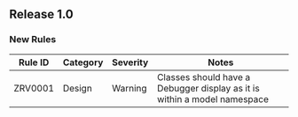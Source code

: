 ## Release 1.0

### New Rules

| Rule ID | Category | Severity | Notes                                                                   |
|---------|----------|----------|-------------------------------------------------------------------------|
|ZRV0001|Design|Warning|Classes should have a Debugger display as it is within a model namespace |